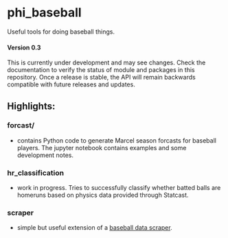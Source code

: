 # phi_baseball
Useful tools for doing baseball things.

#### Version 0.3

This is currently under development and may see changes. Check the documentation to verify the status of module and packages in this repository. Once a release is stable, the API will remain backwards compatible with future releases and updates.

## Highlights:

### forcast/
 - contains Python code to generate Marcel season forcasts for baseball players. The jupyter notebook contains examples and some development notes.
 
### hr_classification
- work in progress. Tries to successfully classify whether batted balls are homeruns based on physics data provided through Statcast.

### scraper
 - simple but useful extension of a [baseball data scraper](https://pypi.org/project/baseball-scraper/).
 
